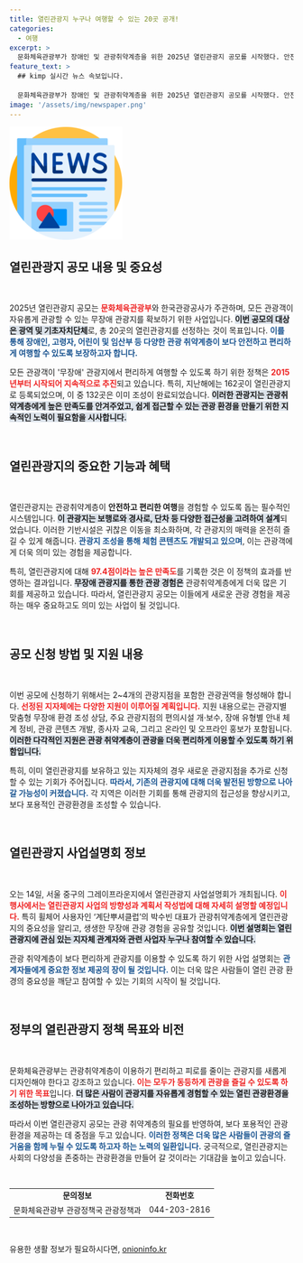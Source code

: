 ```yaml
---
title: 열린관광지 누구나 여행할 수 있는 20곳 공개!
categories:
  - 여행
excerpt: >
  문화체육관광부가 장애인 및 관광취약계층을 위한 2025년 열린관광지 공모를 시작했다. 안전하고 편리한 관광 환경을 조성할 20곳을 선정하며, 자세한 사항은 문체부 및 한국관광공사 누리집에서 확인 가능하다!
feature_text: >
  ## kimp 실시간 뉴스 속보입니다.

  문화체육관광부가 장애인 및 관광취약계층을 위한 2025년 열린관광지 공모를 시작했다. 안전하고 편리한 관광 환경을 조성할 20곳을 선정하며, 자세한 사항은 문체부 및 한국관광공사 누리집에서 확인 가능하다!
image: '/assets/img/newspaper.png'
---
```


<p><img src="/assets/img/newspaper.png" alt="kimplant 속보" /></p>

<h2 data-ke-size="size26">열린관광지 공모 내용 및 중요성</h2>

<p data-ke-size="size16">&nbsp;</p>

<p>2025년 열린관광지 공모는 <b><span style="color: #ee2323;">문화체육관광부</span></b>와 한국관광공사가 주관하며, 모든 관광객이 자유롭게 관광할 수 있는 무장애 관광지를 확보하기 위한 사업입니다. <b><span style="background-color: #21538527;">이번 공모의 대상은 광역 및 기초자치단체</span></b>로, 총 20곳의 열린관광지를 선정하는 것이 목표입니다. <b><span style="color: #1a5490;">이를 통해 장애인, 고령자, 어린이 및 임산부 등 다양한 관광 취약계층이 보다 안전하고 편리하게 여행할 수 있도록 보장하고자 합니다.</span></b></p>

<p>모든 관광객이 '무장애' 관광지에서 편리하게 여행할 수 있도록 하기 위한 정책은 <b><span style="color: #ee2323;">2015년부터 시작되어 지속적으로 추진</span></b>되고 있습니다. 특히, 지난해에는 162곳이 열린관광지로 등록되었으며, 이 중 132곳은 이미 조성이 완료되었습니다. <b><span style="background-color: #21538527;">이러한 관광지는 관광취약계층에게 높은 만족도를 안겨주었고, 쉽게 접근할 수 있는 관광 환경을 만들기 위한 지속적인 노력이 필요함을 시사합니다.</span></b></p>

<p data-ke-size="size16">&nbsp;</p>

<h2 data-ke-size="size26">열린관광지의 중요한 기능과 혜택</h2>

<p data-ke-size="size16">&nbsp;</p>

<p>열린관광지는 관광취약계층이 <b><span style="ee2323;">안전하고 편리한 여행</span></b>을 경험할 수 있도록 돕는 필수적인 시스템입니다. <b><span style="background-color: #21538527;">이 관광지는 보행로와 경사로, 단차 등 다양한 접근성을 고려하여 설계</span></b>되었습니다. 이러한 기반시설은 귀찮은 이동을 최소화하며, 각 관광지의 매력을 온전히 즐길 수 있게 해줍니다. <b><span style="color: #1a5490;">관광지 조성을 통해 체험 콘텐츠도 개발되고 있으며</span></b>, 이는 관광객에게 더욱 의미 있는 경험을 제공합니다.</p>

<p>특히, 열린관광지에 대해 <b><span style="color: #ee2323;">97.4점이라는 높은 만족도</span></b>를 기록한 것은 이 정책의 효과를 반영하는 결과입니다. <b><span style="background-color: #21538527;">무장애 관광지를 통한 관광 경험은</span></b> 관광취약계층에게 더욱 많은 기회를 제공하고 있습니다. 따라서, 열린관광지 공모는 이들에게 새로운 관광 경험을 제공하는 매우 중요하고도 의미 있는 사업이 될 것입니다.</p>

<p data-ke-size="size16">&nbsp;</p>

<h2 data-ke-size="size26">공모 신청 방법 및 지원 내용</h2>

<p data-ke-size="size16">&nbsp;</p>

<p>이번 공모에 신청하기 위해서는 2~4개의 관광지점을 포함한 관광권역을 형성해야 합니다. <b><span style="color: #ee2323;">선정된 지자체에는 다양한 지원이 이루어질 계획입니다.</span></b> 지원 내용으로는 관광지별 맞춤형 무장애 환경 조성 상담, 주요 관광지점의 편의시설 개·보수, 장애 유형별 안내 체계 정비, 관광 콘텐츠 개발, 종사자 교육, 그리고 온라인 및 오프라인 홍보가 포함됩니다. <b><span style="background-color: #21538527;">이러한 다각적인 지원은 관광 취약계층이 관광을 더욱 편리하게 이용할 수 있도록 하기 위함입니다.</span></b></p>

<p>특히, 이미 열린관광지를 보유하고 있는 지자체의 경우 새로운 관광지점을 추가로 신청할 수 있는 기회가 주어집니다. <b><span style="color: #1a5490;">따라서, 기존의 관광지에 대해 더욱 발전된 방향으로 나아갈 가능성이 커졌습니다.</span></b> 각 지역은 이러한 기회를 통해 관광지의 접근성을 향상시키고, 보다 포용적인 관광환경을 조성할 수 있습니다.</p>

<p data-ke-size="size16">&nbsp;</p>

<h2 data-ke-size="size26">열린관광지 사업설명회 정보</h2>

<p data-ke-size="size16">&nbsp;</p>

<p>오는 14일, 서울 중구의 그레이프라운지에서 열린관광지 사업설명회가 개최됩니다. <b><span style="color: #ee2323;">이 행사에서는 열린관광지 사업의 방향성과 계획서 작성법에 대해 자세히 설명할 예정입니다.</span></b> 특히 휠체어 사용자인 ‘계단뿌셔클럽’의 박수빈 대표가 관광취약계층에게 열린관광지의 중요성을 알리고, 생생한 무장애 관광 경험을 공유할 것입니다. <b><span style="background-color: #21538527;">이번 설명회는 열린관광지에 관심 있는 지자체 관계자와 관련 사업자 누구나 참여할 수 있습니다.</span></b></p>

<p>관광 취약계층이 보다 편리하게 관광지를 이용할 수 있도록 하기 위한 사업 설명회는 <b><span style="color: #1a5490;">관계자들에게 중요한 정보 제공의 장이 될 것입니다.</span></b> 이는 더욱 많은 사람들이 열린 관광 환경의 중요성을 깨닫고 참여할 수 있는 기회의 시작이 될 것입니다.</p>

<p data-ke-size="size16">&nbsp;</p>

<h2 data-ke-size="size26">정부의 열린관광지 정책 목표와 비전</h2>

<p data-ke-size="size16">&nbsp;</p>

<p>문화체육관광부는 관광취약계층이 이용하기 편리하고 피로를 줄이는 관광지를 새롭게 디자인해야 한다고 강조하고 있습니다. <b><span style="color: #ee2323;">이는 모두가 동등하게 관광을 즐길 수 있도록 하기 위한 목표</span></b>입니다. <b><span style="background-color: #21538527;">더 많은 사람이 관광지를 자유롭게 경험할 수 있는 열린 관광환경을 조성하는 방향으로 나아가고 있습니다.</span></b></p>

<p>따라서 이번 열린관광지 공모는 관광 취약계층의 필요를 반영하여, 보다 포용적인 관광환경을 제공하는 데 중점을 두고 있습니다. <b><span style="color: #1a5490;">이러한 정책은 더욱 많은 사람들이 관광의 즐거움을 함께 누릴 수 있도록 하고자 하는 노력의 일환입니다.</span></b> 궁극적으로, 열린관광지는 사회의 다양성을 존중하는 관광환경을 만들어 갈 것이라는 기대감을 높이고 있습니다.</p>

<p data-ke-size="size16">&nbsp;</p>

<table style="width:100%">
<tr>
<td style="text-align: center; height: 17px;"><b>문의정보</b></td>
<td style="text-align: center; height: 17px;"><b>전화번호</b></td>
</tr>
<tr>
<td style="text-align: center; height: 17px;">문화체육관광부 관광정책국 관광정책과</td>
<td style="text-align: center; height: 17px;">044-203-2816</td>
</tr>
</table>

<p data-ke-size="size16">&nbsp;</p>
유용한 생활 정보가 필요하시다면, <a href="https://onioninfo.kr" rel="dofollow">onioninfo.kr</a>


